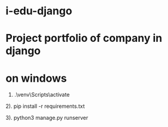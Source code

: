 # i-edu-django
# Project portfolio of company in django 
# on windows 
1) .\venv\Scripts\activate

2). pip install -r requirements.txt

3). python3 manage.py runserver

